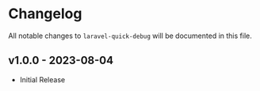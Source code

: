 # Changelog

All notable changes to `laravel-quick-debug` will be documented in this file.

## v1.0.0 - 2023-08-04

- Initial Release